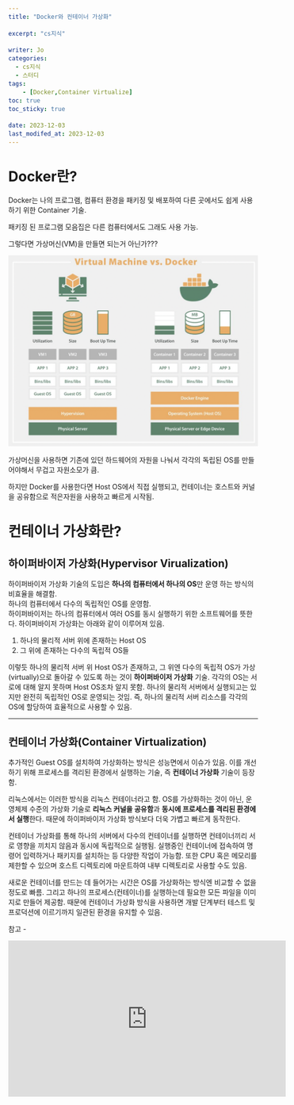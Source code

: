 ```yaml
---
title: "Docker와 컨테이너 가상화"

excerpt: "cs지식"

writer: Jo
categories:
  - cs지식
  - 스터디
tags: 
    - [Docker,Container Virtualize]
toc: true
toc_sticky: true

date: 2023-12-03
last_modifed_at: 2023-12-03
---
```

# Docker란?
Docker는 나의 프로그램, 컴퓨터 환경을 패키징 및 배포하여 다른 곳에서도 쉽게 사용하기 위한 Container 기술.

패키징 된 프로그램 모음집은 다른 컴퓨터에서도 그래도 사용 가능.

그렇다면 가상머신(VM)을 만들면 되는거 아닌가???

![](/assets/img/2023-12-03/Docker.png)

가상머신을 사용하면 기존에 있던 하드웨어의 자원을 나눠서 각각의 독립된 OS를 만들어야해서 무겁고 자원소모가 큼.

하지만 Docker를 사용한다면 Host OS에서 직접 실행되고, 컨테이너는 호스트와 커널을 공유함으로 적은자원을 사용하고 빠르게 시작됨.

# 컨테이너 가상화란?
## 하이퍼바이저 가상화(Hypervisor Virualization)
하이퍼바이저 가상화 기술의 도입은 **하나의 컴퓨터에서 하나의 OS**만 운영 하는 방식의 비효율을 해결함.<br> 하나의 컴퓨터에서 다수의 독립적인 OS를 운영함.<br> 하이퍼바이저는 하나의 컴퓨터에서 여러 OS를 동시 실행하기 위한 소프트웨어를 뜻한다. 하이퍼바이저 가상화는 아래와 같이 이루어져 있음.

 1. 하나의 물리적 서버 위에 존재하는 Host OS
 2. 그 위에 존재하는 다수의 독립적 OS들

이렇듯 하나의 물리적 서버 위 Host OS가 존재하고, 그 위엔 다수의 독립적 OS가 가상(virtually)으로 돌아갈 수 있도록 하는 것이 **하이퍼바이저 가상화** 기술. 각각의 OS는 서로에 대해 알지 못하며 Host OS조차 알지 못함. 하나의 물리적 서버에서 실행되고는 있지만 완전히 독립적인 OS로 운영되는 것임. 즉, 하나의 물리적 서버 리소스를 각각의 OS에 할당하여 효율적으로 사용할 수 있음.

---

## 컨테이너 가상화(Container Virtualization)
추가적인 Guest OS를 설치하여 가상화하는 방식은 성능면에서 이슈가 있음. 이를 개선하기 위해 프로세스를 격리된 환경에서 실행하는 기술, 즉 **컨테이너 가상화** 기술이 등장함.

리눅스에서는 이러한 방식을 리눅스 컨테이너라고 함. OS를 가상화하는 것이 아닌, 운영체제 수준의 가상화 기술로 **리눅스 커널을 공유함**과 **동시에 프로세스를 격리된 환경에서 실행**한다. 때문에 하이퍼바이저 가상화 방식보다 더욱 가볍고 빠르게 동작한다.

컨테이너 가상화를 통해 하나의 서버에서 다수의 컨테이너를 실행하면 컨테이너끼리 서로 영향을 끼치지 않음과 동시에 독립적으로 실행됨. 실행중인 컨테이너에 접속하여 명령어 입력하거나 패키지를 설치하는 등 다양한 작업이 가능함. 또한 CPU 혹은 메모리를 제한할 수 있으며 호스트 디렉토리에 마운트하여 내부 디렉토리로 사용할 수도 있음.

새로운 컨테이너를 만드는 데 들어가는 시간은 OS를 가상화하는 방식엔 비교할 수 없을 정도로 빠름. 그리고 하나의 프로세스(컨테이너)를 실행하는데 필요한 모든 파일을 이미지로 만들어 제공함. 때문에 컨테이너 가상화 방식을 사용하면 개발 단계부터 테스트 및 프로덕션에 이르기까지 일관된 환경을 유지할 수 있음.

참고 -  
<iframe width="560" height="315" src="https://www.youtube.com/embed/tPjpcsgxgWc?si=lijBJlG-caI1IiM8" title="YouTube video player" frameborder="0" allow="accelerometer; autoplay; clipboard-write; encrypted-media; gyroscope; picture-in-picture; web-share" allowfullscreen></iframe>